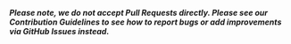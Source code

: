 ***Please note, we do not accept Pull Requests directly. Please see our Contribution Guidelines to see how to report bugs or add improvements via GitHub Issues instead.***